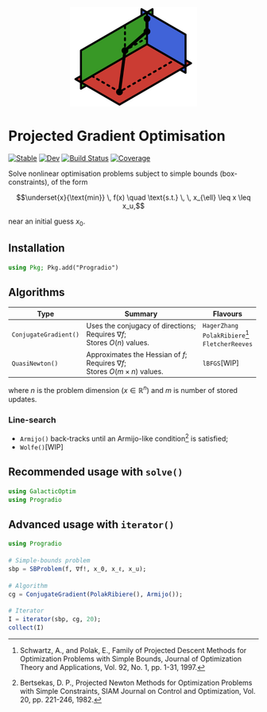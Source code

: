 [//]: Logo
<p align="center">
<img
    src="./docs/src/assets/logo256px.svg"
    width=256px
    >
</p>

# Projected Gradient Optimisation
[//]: Badges
[![Stable](https://img.shields.io/badge/docs-stable-blue.svg)](https://JuDO-dev.github.io/Progradio.jl/stable)
[![Dev](https://img.shields.io/badge/docs-dev-blue.svg)](https://JuDO-dev.github.io/Progradio.jl/dev)
[![Build Status](https://github.com/JuDO-dev/Progradio.jl/actions/workflows/CI.yml/badge.svg?branch=dev)](https://github.com/JuDO-dev/Progradio.jl/actions/workflows/CI.yml?query=branch%3Adev)
[![Coverage](https://codecov.io/gh/JuDO-dev/Progradio.jl/branch/dev/graph/badge.svg)](https://codecov.io/gh/JuDO-dev/Progradio.jl)

Solve nonlinear optimisation problems subject to simple bounds (box-constraints), of the form

$$\underset{x}{\text{min}} \, f(x) \quad \text{s.t.} \, \, x_{\ell} \leq x \leq x_u,$$

near an initial guess $x_0$.

## Installation
```julia
using Pkg; Pkg.add("Progradio")
```

## Algorithms

| Type | Summary | Flavours |
| --- | --- | --- |
| `ConjugateGradient()` | Uses the conjugacy of directions; <br> Requires $\nabla f$; <br> Stores $O(n)$ values. | `HagerZhang` <br> `PolakRibiere`[^Schwartz] <br> `FletcherReeves` |
| `QuasiNewton()` | Approximates the Hessian of $f$; <br> Requires $\nabla f$; <br> Stores $O(m \times n)$ values. | `lBFGS`[WIP] |

where $n$ is the problem dimension ($x \in \mathbb{R}^n$) and $m$ is number of stored updates.

### Line-search

- `Armijo()` back-tracks until an Armijo-like condition[^Bertsekas] is satisfied;
- `Wolfe()`[WIP]


## Recommended usage with `solve()`
```julia
using GalacticOptim
using Progradio

```

## Advanced usage with `iterator()`
```julia
using Progradio

# Simple-bounds problem
sbp = SBProblem(f, ∇f!, x_0, x_ℓ, x_u);

# Algorithm
cg = ConjugateGradient(PolakRibiere(), Armijo());

# Iterator
I = iterator(sbp, cg, 20);
collect(I)
```

[^Schwartz]: Schwartz, A., and Polak, E., Family of Projected Descent Methods for Optimization Problems with Simple Bounds, Journal of Optimization Theory and Applications, Vol. 92, No. 1, pp. 1-31, 1997. 

[^Bertsekas]: Bertsekas, D. P., Projected Newton Methods for Optimization Problems with Simple Constraints, SIAM Journal on Control and Optimization, Vol. 20,
pp. 221-246, 1982.